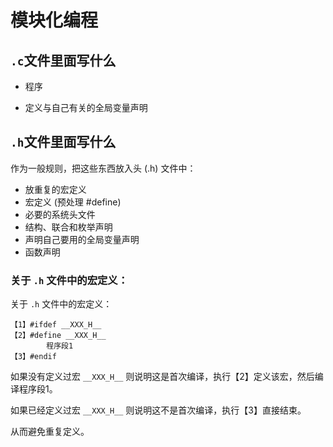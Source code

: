 # 模块化编程

## `.c`文件里面写什么

- 程序

- 定义与自己有关的全局变量声明

## `.h`文件里面写什么

作为一般规则，把这些东西放入头 (.h) 文件中：

- 放重复的宏定义
- 宏定义 (预处理 #define)
- 必要的系统头文件
- 结构、联合和枚举声明
- 声明自己要用的全局变量声明
- 函数声明

### 关于 ` .h ` 文件中的宏定义：

关于 ` .h ` 文件中的宏定义：

```
【1】#ifdef __XXX_H__
【2】#define __XXX_H__
		程序段1
【3】#endif
```

如果没有定义过宏 ` __XXX_H__ ` 则说明这是首次编译，执行【2】定义该宏，然后编译程序段1。

如果已经定义过宏 ` __XXX_H__ ` 则说明这不是首次编译，执行【3】直接结束。

从而避免重复定义。

